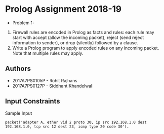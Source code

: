 # Prolog Assignment 2018-19

- Problem 1:

1.  Firewall rules are encoded in Prolog as facts and rules: each rule may start with accept (allow the incoming packet), 
       reject (send reject information to sender), or drop (silently) followed by a clause.
2.  Write a Prolog program to apply encoded rules on any incoming packet. Note that multiple rules may apply.

## Authors

- 2017A7PS0105P - Rohit Rajhans
- 2017A7PS0127P - Siddhant Khandelwal

## Input Constraints

Sample Input

```[prolog]
packet('adapter A, ether vid 2 proto 30, ip src 192.168.1.0 dest 192.168.1.0, tcp src 12 dest 23, icmp type 20 code 30').
```

